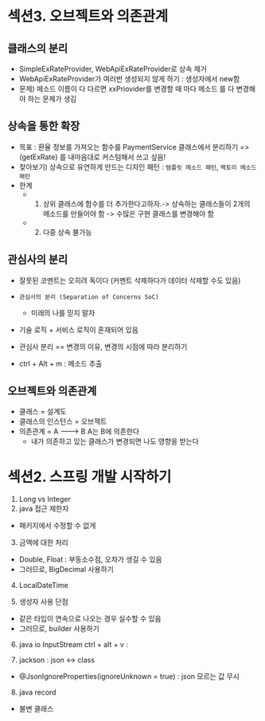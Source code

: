 # 섹션3. 오브젝트와 의존관계
## 클래스의 분리
- SimpleExRateProvider, WebApiExRateProvider로 상속 제거 
- WebApiExRateProvider가 여러번 생성되지 않게 하기 : 생성자에서 new함
- 문제) 메소드 이름이 다 다르면 xxPriovider를 변경할 때 마다 메소드 를 다 변경해야 하는 문제가 생김

## 상속을 통한 확장
- 목표 : 환율 정보를 가져오는 함수를 PaymentService 클래스에서 분리하기 => (getExRate) 를 내마음대로 커스텀해서 쓰고 싶음!
- 찾아보기) 상속으로 유연하게 만드는 디자인 패턴 : `템플릿 메소드 패턴`, `팩토리 메소드 패턴` 
- 한계 
  - 1) 상위 클래스에 함수를 더 추가한다고하자.-> 상속하는 클래스들이 2개의 메소드를 만들어야 함 -> 수많은 구현 클래스를 변경해야 함
  - 2) 다중 상속 불가능  
## 관심사의 분리
- 잘못된 코멘트는 오히려 독이다 (커멘트 삭제하다가 데이터 삭제할 수도 있음)
- `관심사의 분리 (Separation of Concerns SoC)`
   - 미래의 나를 믿지 말자

- 기술 로직 + 서비스 로직이 혼재되어 있음
- 관심사 분리 == 변경의 이유, 변경의 시점에 따라 분리하기
- ctrl + Alt + m : 메소드 추출

## 오브젝트와 의존관계
- 클래스 = 설계도
- 클래스의 인스턴스 = 오브젝트
- 의존관계 = A ---> B A는 B에 의존한다 
  - 내가 의존하고 있는 클래스가 변경되면 나도 영향을 받는다 

# 섹션2. 스프링 개발 시작하기 
1. Long vs Integer
2. java 접근 제한자
- 패키지에서 수정할 수 없게 
3. 금액에 대한 처리 
- Double, Float : 부동소수점, 오차가 생길 수 있음
- 그러므로, BigDecimal 사용하기
4. LocalDateTime

5. 생성자 사용 단점
- 같은 타입이 연속으로 나오는 경우 실수할 수 있음
- 그러므로, builder 사용하기

6. java io
   InputStream
   ctrl + alt + v :

7. jackson : json <-> class
- @JsonIgnoreProperties(ignoreUnknown = true) : json 모르는 값 무시


8. java record
- 불변 클래스
